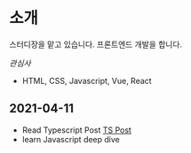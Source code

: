 # 소개

스터디장을 맡고 있습니다. 프론트엔드 개발을 합니다.

*관심사*
- HTML, CSS, Javascript, Vue, React

## 2021-04-11

- Read Typescript Post [TS Post](https://heropy.blog/2020/01/27/typescript)
- learn Javascript deep dive 
